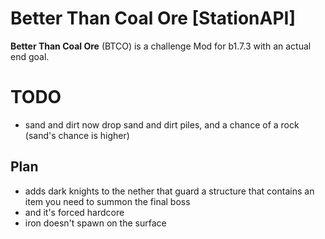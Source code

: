 # Better Than Coal Ore [StationAPI]
**Better Than Coal Ore** (BTCO) is a challenge Mod for b1.7.3 with an actual end goal.

# TODO
- sand and dirt now drop sand and dirt piles, and a chance of a rock (sand's chance is higher)

## Plan
- adds dark knights to the nether that guard a structure that contains an item you need to summon the final boss
- and it's forced hardcore
- iron doesn't spawn on the surface